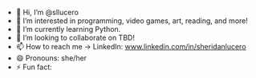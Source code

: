 - 👋 Hi, I’m @sllucero
- 👀 I’m interested in programming, video games, art, reading, and more!
- 🌱 I’m currently learning Python.
- 💞️ I’m looking to collaborate on TBD!
- 📫 How to reach me -> LinkedIn: www.linkedin.com/in/sheridanlucero
- 😄 Pronouns: she/her
- ⚡ Fun fact: 

<!---
sllucero/sllucero is a ✨ special ✨ repository because its `README.md` (this file) appears on your GitHub profile.
You can click the Preview link to take a look at your changes.
--->
